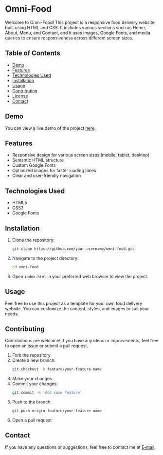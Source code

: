 # Omni-Food

Welcome to Omni-Food! This project is a responsive food delivery website built using HTML and CSS. 
It includes various sections such as Home, About, Menu, and Contact, and it uses images, Google Fonts, and media queries to ensure responsiveness across different screen sizes.

## Table of Contents

- [Demo](#demo)
- [Features](#features)
- [Technologies Used](#technologies-used)
- [Installation](#installation)
- [Usage](#usage)
- [Contributing](#contributing)
- [License](#license)
- [Contact](#contact)

## Demo

You can view a live demo of the project [here](https://omnifood-mahesh6520.netlify.app/).

## Features

- Responsive design for various screen sizes (mobile, tablet, desktop)
- Semantic HTML structure
- Custom Google Fonts
- Optimized images for faster loading times
- Clear and user-friendly navigation

## Technologies Used

- HTML5
- CSS3
- Google Fonts

## Installation

1. Clone the repository:
   ```bash
   git clone https://github.com/your-username/omni-food.git
   ```

2. Navigate to the project directory:
   ```bash
   cd omni-food
   ```

3. Open `index.html` in your preferred web browser to view the project.

## Usage

Feel free to use this project as a template for your own food delivery website.
You can customize the content, styles, and images to suit your needs.

## Contributing

Contributions are welcome! If you have any ideas or improvements, feel free to open an issue or submit a pull request.

1. Fork the repository
2. Create a new branch:
   ```bash
   git checkout -b feature/your-feature-name
   ```
3. Make your changes
4. Commit your changes:
   ```bash
   git commit -m 'Add some feature'
   ```
5. Push to the branch:
   ```bash
   git push origin feature/your-feature-name
   ```
6. Open a pull request

## Contact

If you have any questions or suggestions, feel free to contact me at [E-mail](mailto:maheshnohite6520@gmail.com).

